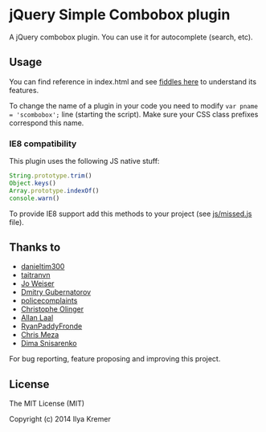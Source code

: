 jQuery Simple Combobox plugin
=============================

A jQuery combobox plugin. You can use it for autocomplete (search, etc).

Usage
-----

You can find reference in index.html and see [fiddles here](http://jsfiddle.net/user/ivkremer/fiddles/ "JSFiddle") to understand its features.

To change the name of a plugin in your code you need to modify ```var pname = 'scombobox';``` line (starting the script). Make sure your CSS class prefixes correspond this name.

### IE8 compatibility ###

This plugin uses the following JS native stuff:

```JavaScript
String.prototype.trim()
Object.keys()
Array.prototype.indexOf()
console.warn()
```

To provide IE8 support add this methods to your project (see [js/missed.js](https://github.com/ivkremer/jquery-simple-combobox/blob/master/js/missed.js) file).

Thanks to
---------

* [danieltim300](https://github.com/danieltim300)
* [taitranvn](https://github.com/taitranvn)
* [Jo Weiser](https://github.com/joweiser)
* [Dmitry Gubernatorov](https://github.com/dgubernatorov-softheme)
* [policecomplaints](https://github.com/policecomplaints)
* [Christophe Olinger](https://github.com/olingerc)
* [Allan Laal](https://github.com/allanlaal)
* [RyanPaddyFronde](https://github.com/RyanPaddyFronde)
* [Chris Meza](https://github.com/cmeza)
* [Dima Snisarenko](https://github.com/InSearch)

For bug reporting, feature proposing and improving this project.

License
-------

The MIT License (MIT)

Copyright (c) 2014 Ilya Kremer
